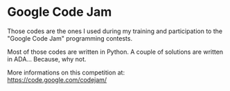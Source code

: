 # Google Code Jam

Those codes are the ones I used during my training and participation to the
"Google Code Jam" programming contests.

Most of those codes are written in Python. A couple of solutions are written in
ADA... Because, why not.

More informations on this competition at: https://code.google.com/codejam/
